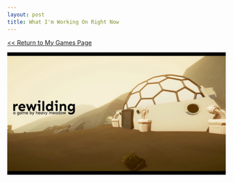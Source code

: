 ```yaml
---
layout: post
title: What I'm Working On Right Now
---
```



<a href="/Games"><< Return to My Games Page</a>

[![Rewilding](/assets/artwork/MyGames/Rewilding/Rewilding_CoverImage_LongInvisible.jpg)](https://twitter.com/heavymeadow_)
